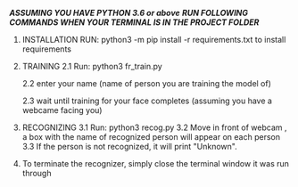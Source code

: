 
***ASSUMING YOU HAVE PYTHON 3.6 or above***
***RUN FOLLOWING COMMANDS WHEN YOUR TERMINAL IS IN THE PROJECT FOLDER***

1. INSTALLATION
    RUN: python3 -m pip install -r requirements.txt to install requirements

2. TRAINING
    2.1 Run: python3 fr_train.py

    2.2 enter your name (name of person you are training the model of)
    
    2.3 wait until training for your face completes (assuming you have a webcame facing you) 

3. RECOGNIZING
    3.1 Run: python3 recog.py
    3.2 Move in front of webcam , a box with the name of recognized person will appear on each person
    3.3 If the person is not recognized, it will print "Unknown".
    
4. To terminate the recognizer, simply close the terminal window it was run through
